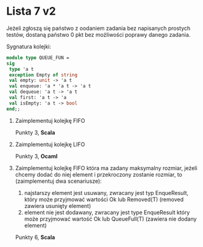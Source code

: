 Lista 7 v2
==========

Jeżeli zgłoszą się państwo z oodaniem zadania bez napisanych prostych testów, dostaną państwo 0 pkt bez możliwości poprawy danego zadania. 


Sygnatura kolejki:

```ocaml
module type QUEUE_FUN =
sig
 type 'a t
 exception Empty of string
 val empty: unit -> 'a t
 val enqueue: 'a * 'a t -> 'a t
 val dequeue: 'a t -> 'a t
 val first: 'a t -> 'a
 val isEmpty: 'a t -> bool
end;;
```

1. Zaimplementuj kolejkę FIFO

	Punkty 3, **Scala**

1. Zaimplementuj kolejkę LIFO

	Punkty 3, **Ocaml**

1. Zaimplementuj kolejkę FIFO która ma zadany maksymalny rozmiar, jeżeli chcemy dodać do niej element i przekroczony zostanie rozmiar, to (zaimplementuj dwa scenariusze):
	
	1. najstarszy element jest usuwany, zwracany jest typ EnqueResult, który może przyjmować wartości Ok lub Removed(T) (removed zawiera usunięty element)
	2. element nie jest dodawany, zwracany jest type EnqueResult który może przyjmować wartość Ok lub QueueFull(T) (zawiera nie dodany element)

	Punkty 6, **Scala**